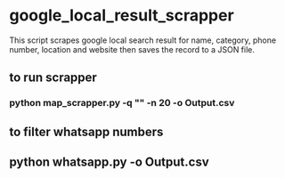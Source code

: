 # google_local_result_scrapper
This script scrapes google local search result for name, category, phone number, location and website then saves the record to a JSON file.

## to run scrapper
### python map_scrapper.py -q "" -n 20 -o Output.csv
## to filter whatsapp numbers 
## python whatsapp.py -o Output.csv
